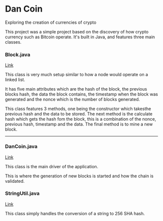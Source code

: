 # Dan Coin
Exploring the creation of currencies of crypto 

This project was a simple project based on the discovery of how crypto currency such as Bitcoin operate.
It's built in Java, and features three main classes.

### Block.java
[Link](./src/Block.java)

This class is very much setup similar to how a node would operate on a linked list. 

It has five main attributes which are the hash of the block, the previous blocks hash, the data the block contains, the timestamp when the block was generated 
and the nonce which is the number of blocks generated.

This class features 3 methods, one being the constructor which takesthe previous hash and the data to be stored.
The next method is the calculate hash which gets the hash fom the block, this is a combination of the nonce, previous hash, timestamp and the data.
The final method is to mine a new block.


----

### DanCoin.java
[Link](./src/DanCoin.java)

This class is the main driver of the application.

This is where the generation of new blocks is started and how the chain is validated.

### StringUtil.java
[Link](./src/StringUtil.java)

This class simply handles the conversion of a string to 256 SHA hash.
